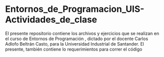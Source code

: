 # Entornos_de_Programacion_UIS-Actividades_de_clase
El presente repositorio contiene los archivos y ejercicios que se realizan en el curso de Entornos de Programación , dictado por el docente Carlos Adlofo Beltrán Casto, para la Universidad Industrial de Santander. El presente, también contiene lo requerimientos para correr el código
